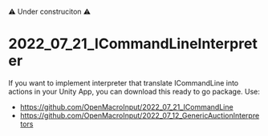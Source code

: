 ⚠️ Under construciton ⚠️

# 2022_07_21_ICommandLineInterpreter
If you want to implement interpreter that translate ICommandLine into actions in your Unity App, you can download this ready to go package.
Use:
- https://github.com/OpenMacroInput/2022_07_21_ICommandLine
- https://github.com/OpenMacroInput/2022_07_12_GenericAuctionInterpretors
